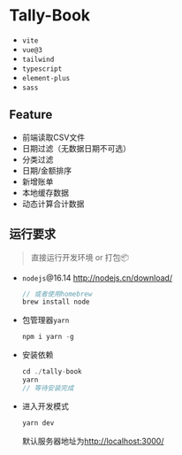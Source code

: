 # Tally-Book
- `vite`
- `vue@3`
- `tailwind`
- `typescript`
- `element-plus`
- `sass`
## Feature
- 前端读取CSV文件
- 日期过滤（无数据日期不可选）
- 分类过滤
- 日期/金额排序
- 新增账单
- 本地缓存数据
- 动态计算合计数据
## 运行要求
> 直接运行开发环境 or 打包📦
- `nodejs`@16.14
  http://nodejs.cn/download/
  ```javascript
  // 或者使用homebrew
  brew install node
  ```
- 包管理器`yarn`
  ```javascript
  npm i yarn -g
  ```

- 安装依赖
  ```javascript
  cd ./tally-book
  yarn
  // 等待安装完成
  ```

- 进入开发模式
  ```javascript
  yarn dev
  ```
  默认服务器地址为[http://localhost:3000/](http://localhost:3000/)
